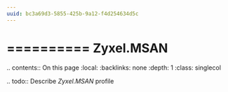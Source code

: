 ```yaml
---
uuid: bc3a69d3-5855-425b-9a12-f4d254634d5c
---
```



==========
Zyxel.MSAN
==========

.. contents:: On this page
    :local:
    :backlinks: none
    :depth: 1
    :class: singlecol

.. todo::
    Describe *Zyxel.MSAN* profile


